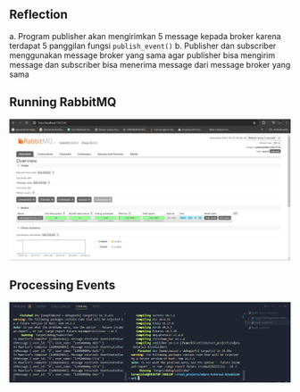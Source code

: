 ## Reflection
a. Program publisher akan mengirimkan 5 message kepada broker karena terdapat 5 panggilan fungsi `publish_event()`
b. Publisher dan subscriber menggunakan message broker yang sama agar publisher bisa mengirim message dan subscriber bisa menerima message dari message broker yang sama
## Running RabbitMQ
![Rabbitmq](image.png)
## Processing Events
![Events](image-1.png)